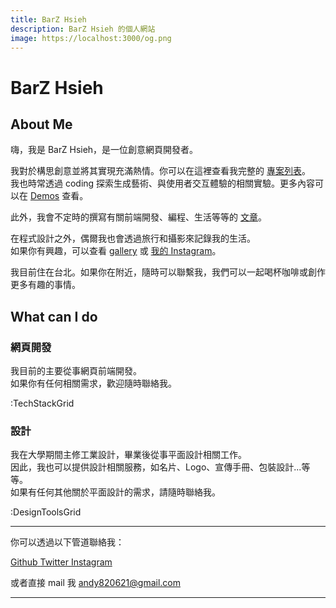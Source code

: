 ```yaml
---
title: BarZ Hsieh
description: BarZ Hsieh 的個人網站
image: https://localhost:3000/og.png
---
```


# BarZ Hsieh

## About Me

嗨，我是 BarZ Hsieh，是一位創意網頁開發者。

我對於構思創意並將其實現充滿熱情。你可以在這裡查看我完整的 [專案列表](/projects)。<br>
我也時常透過 coding 探索生成藝術、與使用者交互體驗的相關實驗。更多內容可以在 [Demos](/demos) 查看。

此外，我會不定時的撰寫有關前端開發、編程、生活等等的 [文章](/posts)。<br>

在程式設計之外，偶爾我也會透過旅行和攝影來記錄我的生活。<br>
如果你有興趣，可以查看 [gallery](/gallery) 或 [我的 Instagram](https://www.instagram.com/andy820621)。<br>

我目前住在台北。如果你在附近，隨時可以聯繫我，我們可以一起喝杯咖啡或創作更多有趣的事情。

## What can I do

### 網頁開發

我目前的主要從事網頁前端開發。<br>
如果你有任何相關需求，歡迎隨時聯絡我。

:TechStackGrid

### 設計

我在大學期間主修工業設計，畢業後從事平面設計相關工作。<br>
因此，我也可以提供設計相關服務，如名片、Logo、宣傳手冊、包裝設計...等等。<br>
如果有任何其他關於平面設計的需求，請隨時聯絡我。

:DesignToolsGrid

<div flex-auto></div>

---

你可以透過以下管道聯絡我：

<p flex="~ gap-3 wrap" class="mt--2!">
  <a href="https://github.com/andy820621" target="_blank" space-x-1 flex="~ items-center" title="Github">
    <Icon op75 name="i-simple-icons-github"></Icon>
    <span>Github</span>
  </a>
  <a href="https://www.twitter.com/BarZ3064" target="_blank" space-x-1 flex="~ items-center" title="Twitter">
    <Icon op75 name="i-ri-twitter-x-fill"></Icon>
    <span>Twitter</span>
  </a>
  <a href="https://www.instagram.com/andy820621" target="_blank" space-x-1 flex="~ items-center" title="Instagram">
    <Icon op75 name="i-simple-icons-instagram"></Icon>
    <span>Instagram</span>
  </a>
</p>

或者直接 mail 我 <a href="mailto:andy820621@gmail.com" aria-label="Email me at andy820621@gmail.com" title="Email">andy820621@gmail.com</a>

---
